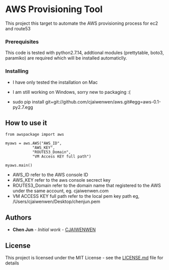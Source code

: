 # AWS Provisioning Tool

This project this target to automate the AWS provisioning process for ec2 and route53

### Prerequisites

This code is tested with python2.7.14, addtional modules (prettytable, boto3, paramiko) are required which will be installed automaticlly.


### Installing

* I have only tested the installation on Mac

* I am still working on Windows, sorry new to packaging :(

* sudo pip install git+git://github.com/cjaiwenwen/aws.git#egg=aws-0.1-py2.7.egg


## How to use it

```
from awspackage import aws

myaws = aws.AWS("AWS_ID",
        	"AWS_KEY",
        	"ROUTE53_Domain",
        	"VM Access KEY full path")

myaws.main()

```

* AWS_ID refer to the AWS console ID
* AWS_KEY refer to the aws console secrect key
* ROUTE53_Domain refer to the domain name that registered to the AWS under the same account, eg. cjaiwenwen.com
* VM ACCESS KEY full path refer to the local pem key path eg, /Users/cjaiwenwen/Desktop/chenjun.pem 

## Authors

* **Chen Jun** - *Initial work* - [CJAIWENWEN](https://github.com/cjaiwenwen)

## License

This project is licensed under the MIT License - see the [LICENSE.md](LICENSE.md) file for details






